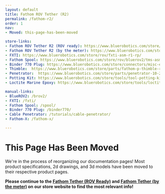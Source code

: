 ```yaml
---
layout: default
title: Fathom ROV Tether (R2)
permalink: /fathom-r2/
order: 1
nav:
- Moved: this-page-has-been-moved

store-links:
- Fathom ROV Tether R2 (ROV ready): https://www.bluerobotics.com/store/cables/fathom-tether-nb-4p-26awg-r2/
- Fathom ROV Tether R2 (by the meter): https://www.bluerobotics.com/store/cables/cab-nbpuf-4utp-26awg/
- FXTI: https://www.bluerobotics.com/store/rov/fxti-asm-r1-rp/
- Fathom Spool: https://www.bluerobotics.com/store/rov/bluerov2/tms-asm-spool-r1-rp/
- Binder 770 Plug: https://www.bluerobotics.com/store/connectors/misc-elec-binder-770-plug-r1/
- Thimble:  https://www.bluerobotics.com/store/parts/fathom-p-thimble-r1/
- Penetrator:  https://www.bluerobotics.com/store/parts/penetrator-10-25-a-8mm-r2/
- Potting Kit: https://www.bluerobotics.com/store/tools/tool-potting-kit-r1/
- Loctite Marine Epoxy: https://www.bluerobotics.com/store/tools/loctite-marine-epoxy/

manual-links:
- BlueROV2: /brov2/
- FXTI: /fxti/
- Fathom Spool: /spool/
- Binder 770 Plug: /binder770/
- Cable Penetrator: /tutorials/cable-penetrator/
- Fathom-X: /fathom-x/

---
```


# This Page Has Been Moved

We're in the process of reorganizing our documentation pages! Most product specifications, 2d drawings, and 3d models have been moved to their respective product pages.

**Please continue to the [Fathom Tether (ROV Ready)](https://www.bluerobotics.com/store/cables-connectors/cables/fathom-tether-nb-4p-26awg-r2/) and [Fathom Tether (by the meter)](https://www.bluerobotics.com/store/cables-connectors/cables/cab-nbpuf-4utp-26awg/) on our store website to find the most relevant info!**
